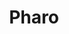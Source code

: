 ---
description: "Pharo is a pure object-oriented programming language and a powerful\
  \ environment, focused on simplicity and immediate feedback (think IDE and OS rolled\
  \ into one).\r\n\r\n    Simple & powerful language: No constructors, no types declaration,\
  \ no interfaces, no primitive types. Yet a powerful and elegant language with a\
  \ full syntax fitting in one postcard! Pharo is objects and messages all the way\
  \ down.\r\n\r\n    Live, immersive environment: Immediate feedback at any moment\
  \ of your development: Developing, testing, debugging. Even in production environments,\
  \ you will never be stuck in compiling and deploying steps again!\r\n\r\n    Amazing\
  \ debugging experience: The Pharo environment includes a debugger unlike anything\
  \ you've seen before. It allows you to step through code, restart the execution\
  \ of methods, create methods on the fly, and much more!\r\n\r\n    Pharo is yours:\
  \ Pharo is made by an incredible community, with more than 100 contributors for\
  \ the last revision of the platform and hundreds of people contributing constantly\
  \ with frameworks and libraries.\r\n\r\n    Fully open-source: Pharo full stack\
  \ is released under MIT License."
layout: stand
logo: stands/pharo/logo.png
new_this_year: "Pharo language has two faces, the industrial face and the research\
  \ face.\r\nThis last year we have been brewing many new things.\r\nLanguage/VM:\
  \ \r\nWe have take over the development of the JIT Compiler, implement a large battery\
  \ of tests. Extend it to ARM64bits.\r\nWe implemented a new system for threaded\
  \ FFI calls, that allow us to have partial parallelism. \r\nWe added new technologies\
  \ on concurrent programming, that allow consistent definition of tasks and at some\
  \ point binding with FFI threads if it is the case. \r\nIDE: \r\nWe are working\
  \ on automated distributed testing for reduce the testing time of the projects,\
  \ allowing the developers to quickly run tests on development.\r\nWe have been developing\
  \ bindings to GTK, and extending our own IDE to have multiple bindings (so far,\
  \ GTK and Morphic -a native approach-). \r\nWe are beta testing our new debugger,\
  \ and inspecting tools for live programming development.  Including replay, object\
  \ specific debugging, and other state of the art features.\r\nWe implemented a markdown\
  \ subset parser and rendered for having the language comments written in markdown.\
  \ \r\nLearning: \r\nFull new Mooc online: https://www.fun-mooc.fr/courses/course-v1:inria+41024+session01/about"
showcase: "Pharo is a smalltalk inspired language. \r\nSmalltalk is recogniced as\
  \ one of the most elegant languages ever existed. \r\nBesides the aesthetics, Pharo,\
  \ as any other small talk language, provides a live programming experience. \r\n\
  Something that is mind blowing for most of the people coming from other technologies.\r\
  \nFinally, the community of Pharo is a human size community, where people's opinion\
  \ matter, and there contribution is made easy. \r\nNewcomers are always welcome\
  \ :)."
themes:
- Programming languages
title: Pharo
website: https://www.pharo.org
show_on_overview: true
chatroom: pharo
draft: true
---